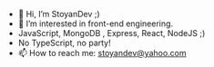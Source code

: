 - 👋 Hi, I’m StoyanDev ;)
- 👀 I’m interested in front-end engineering.
- JavaScript, MongoDB , Express, React, NodeJS ;)
- No TypeScript, no party! 
- 📫 How to reach me: stoyandev@yahoo.com

<!---
SoulSnatcher187/SoulSnatcher187 is a ✨ special ✨ repository because its `README.md` (this file) appears on your GitHub profile.
You can click the Preview link to take a look at your changes.
--->
